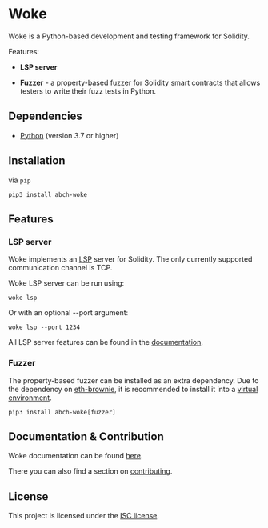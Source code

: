 # Woke

Woke is a Python-based development and testing framework for Solidity.

Features:

- **LSP server**

- **Fuzzer** - a property-based fuzzer for Solidity smart contracts that allows testers to write their fuzz tests in Python.

## Dependencies

- [Python](https://www.python.org/downloads/release/python-3910/) (version 3.7 or higher)

## Installation

via `pip`

```shell
pip3 install abch-woke
```

## Features

### LSP server

Woke implements an [LSP](https://microsoft.github.io/language-server-protocol/) server for Solidity. The only currently supported communication channel is TCP.

Woke LSP server can be run using:

```shell
woke lsp
```

Or with an optional --port argument:

```shell
woke lsp --port 1234
```

All LSP server features can be found in the [documentation](https://ackee-blockchain.github.io/woke/latest/language-server/).

### Fuzzer

The property-based fuzzer can be installed as an extra dependency. Due to the dependency on [eth-brownie](https://eth-brownie.readthedocs.io/en/stable/), it is recommended to install it into a [virtual environment](https://docs.python.org/3/library/venv.html).

```shell
pip3 install abch-woke[fuzzer]
```

## Documentation & Contribution

Woke documentation can be found [here](https://ackee-blockchain.github.io/woke/latest/).

There you can also find a section on [contributing](https://ackee-blockchain.github.io/woke/latest/contributing/).

## License

This project is licensed under the [ISC license](https://github.com/Ackee-Blockchain/woke/blob/main/LICENSE).
